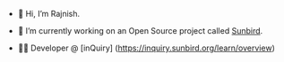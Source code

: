 - 👋 Hi, I’m Rajnish.

- 🌱 I’m currently working on an Open Source project called [Sunbird](https://github.com/Sunbird-Ed/).
- 👨‍💻 Developer @ [inQuiry] (https://inquiry.sunbird.org/learn/overview)

<!---
rajnishdargan/rajnishdargan is a ✨ special ✨ repository because its `README.md` (this file) appears on your GitHub profile.
You can click the Preview link to take a look at your changes.
- 👋 Hi, I’m @rajnishdargan
- 👀 I’m interested in ...
- 🌱 I’m currently learning ...
- 💞️ I’m looking to collaborate on ...
- 📫 How to reach me ...
--->
